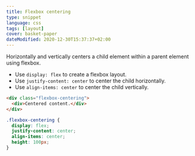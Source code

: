 ```yaml
---
title: Flexbox centering
type: snippet
language: css
tags: [layout]
cover: basket-paper
dateModified: 2020-12-30T15:37:37+02:00
---
```


Horizontally and vertically centers a child element within a parent element using flexbox.

- Use `display: flex` to create a flexbox layout.
- Use `justify-content: center` to center the child horizontally.
- Use `align-items: center` to center the child vertically.

```html
<div class="flexbox-centering">
  <div>Centered content.</div>
</div>
```

```css
.flexbox-centering {
  display: flex;
  justify-content: center;
  align-items: center;
  height: 100px;
}
```